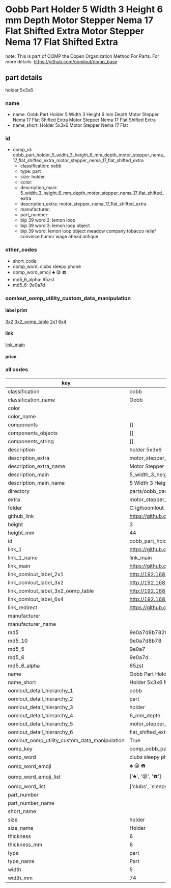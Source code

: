 # Oobb Part Holder 5 Width 3 Height 6 mm Depth Motor Stepper Nema 17 Flat Shifted Extra Motor Stepper Nema 17 Flat Shifted Extra  

note: This is part of OOMP the Oopen Organization Method For Parts. For more details: https://github.com/oomlout/oomp_base

##  part details
  



holder 5x3x6



### name
* name: Oobb Part Holder 5 Width 3 Height 6 mm Depth Motor Stepper Nema 17 Flat Shifted Extra Motor Stepper Nema 17 Flat Shifted Extra
* name_short: Holder 5x3x6 Motor Stepper Nema 17 Flat
### id
* oomp_id: oobb_part_holder_5_width_3_height_6_mm_depth_motor_stepper_nema_17_flat_shifted_extra_motor_stepper_nema_17_flat_shifted_extra
  * classification: oobb
  * type: part
  * size: holder
  * color: 
  * description_main: 5_width_3_height_6_mm_depth_motor_stepper_nema_17_flat_shifted_extra
  * description_extra: motor_stepper_nema_17_flat_shifted_extra
  * manufacturer: 
  * part_number: 
  * bip 39 word 2: lemon loop
  * bip 39 word 3: lemon loop object
  * bip 39 word: lemon loop object meadow company tobacco relief convince humor wage ahead antique

### other_codes
* short_code: 
* oomp_word: clubs sleepy phone
* oomp_word_emoji :clubs: :sleepy: :phone:
* md5_6_alpha: 65zst
* md5_6: 9e0a7d






### oomlout_oomp_utility_custom_data_manipulation
#### label print
[3x2](http://192.168.1.245:1112/?label=oomp%2065zst)
[3x2_oomp_table](http://192.168.1.108:1112/?label=oomp%2065zst)
[2x1](http://192.168.1.242:1112/?label=oomp%2065zst)
[6x4](http://192.168.1.55:1112/?label=oomp%2065zst)    

#### link

[link_main](https://github.com/oomlout/oomlout_oobb_version_4_generated_parts/tree/main/navigation_oomp/oobb/part/holder/5_width_3_height_6_mm_depth_motor_stepper_nema_17_flat_shifted_extra/motor_stepper_nema_17_flat_shifted_extra/part)                              

#### price







### all codes 
| key | value |  
| --- | --- |  
| classification | oobb |  
| classification_name | Oobb |  
| color |  |  
| color_name |  |  
| components | [] |  
| components_objects | [] |  
| components_string | [] |  
| description | holder 5x3x6 |  
| description_extra | motor_stepper_nema_17_flat_shifted_extra |  
| description_extra_name | Motor Stepper Nema 17 Flat Shifted Extra |  
| description_main | 5_width_3_height_6_mm_depth_motor_stepper_nema_17_flat_shifted_extra |  
| description_main_name | 5 Width 3 Height 6 mm Depth Motor Stepper Nema 17 Flat Shifted Extra |  
| directory | parts/oobb_part_holder_5_width_3_height_6_mm_depth_motor_stepper_nema_17_flat_shifted_extra_motor_stepper_nema_17_flat_shifted_extra |  
| extra | motor_stepper_nema_17_flat_shifted |  
| folder | C:\gh\oomlout_oobb_version_4_generated_parts\parts\oobb_part_holder_5_width_3_height_6_mm_depth_motor_stepper_nema_17_flat_shifted_extra_motor_stepper_nema_17_flat_shifted_extra |  
| github_link | https://github.com/oomlout/oomlout_oomp_part_src/tree/main/parts/oobb_part_holder_5_width_3_height_6_mm_depth_motor_stepper_nema_17_flat_shifted_extra_motor_stepper_nema_17_flat_shifted_extra |  
| height | 3 |  
| height_mm | 44 |  
| id | oobb_part_holder_5_width_3_height_6_mm_depth_motor_stepper_nema_17_flat_shifted_extra_motor_stepper_nema_17_flat_shifted_extra |  
| link_1 | https://github.com/oomlout/oomlout_oobb_version_4_generated_parts/tree/main/navigation_oomp/oobb/part/holder/5_width_3_height_6_mm_depth_motor_stepper_nema_17_flat_shifted_extra/motor_stepper_nema_17_flat_shifted_extra/part |  
| link_1_name | link_main |  
| link_main | https://github.com/oomlout/oomlout_oobb_version_4_generated_parts/tree/main/navigation_oomp/oobb/part/holder/5_width_3_height_6_mm_depth_motor_stepper_nema_17_flat_shifted_extra/motor_stepper_nema_17_flat_shifted_extra/part |  
| link_oomlout_label_2x1 | http://192.168.1.242:1112/?label=oomp%2065zst |  
| link_oomlout_label_3x2 | http://192.168.1.245:1112/?label=oomp%2065zst |  
| link_oomlout_label_3x2_oomp_table | http://192.168.1.108:1112/?label=oomp%2065zst |  
| link_oomlout_label_6x4 | http://192.168.1.55:1112/?label=oomp%2065zst |  
| link_redirect | https://github.com/oomlout/oomlout_oobb_version_4_generated_parts/tree/main/parts/oobb_holder_05_03_06_ex_motor_stepper_nema_17_flat_shifted |  
| manufacturer |  |  
| manufacturer_name |  |  
| md5 | 9e0a7d8b782f96ab8c97489b3020fbfe |  
| md5_10 | 9e0a7d8b78 |  
| md5_5 | 9e0a7 |  
| md5_6 | 9e0a7d |  
| md5_6_alpha | 65zst |  
| name | Oobb Part Holder 5 Width 3 Height 6 mm Depth Motor Stepper Nema 17 Flat Shifted Extra Motor Stepper Nema 17 Flat Shifted Extra |  
| name_short | Holder 5x3x6 Motor Stepper Nema 17 Flat |  
| oomlout_detail_hierarchy_1 | oobb |  
| oomlout_detail_hierarchy_2 | part |  
| oomlout_detail_hierarchy_3 | holder |  
| oomlout_detail_hierarchy_4 | 6_mm_depth |  
| oomlout_detail_hierarchy_5 | motor_stepper_nema_17 |  
| oomlout_detail_hierarchy_6 | flat_shifted_extra |  
| oomlout_oomp_utility_custom_data_manipulation | True |  
| oomp_key | oomp_oobb_part_holder_5_width_3_height_6_mm_depth_motor_stepper_nema_17_flat_shifted_extra_motor_stepper_nema_17_flat_shifted_extra |  
| oomp_word | clubs sleepy phone |  
| oomp_word_emoji | :clubs: :sleepy: :phone: |  
| oomp_word_emoji_list | [':clubs:', ':sleepy:', ':phone:'] |  
| oomp_word_list | ['clubs', 'sleepy', 'phone'] |  
| part_number |  |  
| part_number_name |  |  
| short_name |  |  
| size | holder |  
| size_name | Holder |  
| thickness | 6 |  
| thickness_mm | 6 |  
| type | part |  
| type_name | Part |  
| width | 5 |  
| width_mm | 74 |  
